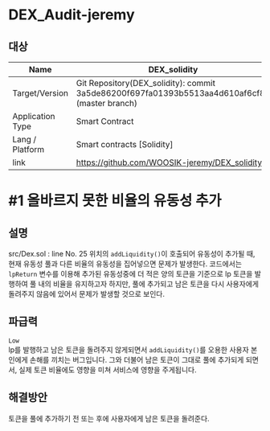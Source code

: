 
# DEX_Audit-jeremy
## 대상
|Name |DEX_solidity|
|--|--|
|Target/Version|Git Repository(DEX_solidity): commit 3a5de86200f697fa01393b5513aa4d610af6cf85 (master branch)|
|Application Type | Smart Contract|
|Lang / Platform | Smart contracts [Solidity] |
|link | https://github.com/WOOSIK-jeremy/DEX_solidity

   

# #1 올바르지 못한 비율의 유동성 추가
## 설명
src/Dex.sol : line No. 25 위치의 ```addLiquidity()```이 호출되어 유동성이 추가될 때, 현재 유동성 풀과 다른 비율의 유동성을 집어넣으면 문제가 발생한다. 코드에서는 ```lpReturn``` 변수를 이용해 추가된 유동성중에 더 적은 양의 토큰을 기준으로 lp 토큰을 발행하여 풀 내의 비율을 유지하고자 하지만, 풀에 추가되고 남은 토큰을 다시 사용자에게 돌려주지 않음에 있어서 문제가 발생할 것으로 보인다.


## 파급력 
```Low ```   
lp를 발행하고 남은 토큰을 돌려주지 않게되면서 ```addLiquidity()```를 오용한 사용자 본인에게 손해를 끼치는 버그입니다. 그와 더불어 남은 토큰이 그대로 풀에 추가되게 되면서, 실제 토큰 비율에도 영향을 미쳐 서비스에 영향을 주게됩니다.

## 해결방안
토큰을 풀에 추가하기 전 또는 후에 사용자에게 남은 토큰을 돌려준다.

